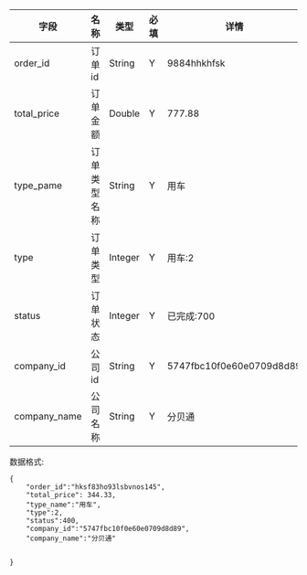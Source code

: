 
字段|名称|类型|必填|详情
----|----|---|---|---
order_id |订单id|String| Y |9884hhkhfsk
total_price |订单金额 | Double| Y |777.88
type_pame |订单类型名称 |String| Y |用车
type |订单类型| Integer | Y |用车:2
status |订单状态|Integer| Y |已完成:700
company_id |公司id|String| Y | 5747fbc10f0e60e0709d8d89
company_name | 公司名称|String|Y|分贝通


数据格式:


```
{
	"order_id":"hksf83ho93lsbvnos145",
	"total_price": 344.33,
	"type_name":"用车",
	"type":2,
	"status":400,
	"company_id":"5747fbc10f0e60e0709d8d89",
	"company_name":"分贝通"
	

}


```
